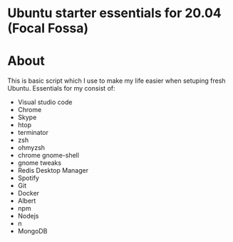 # Ubuntu starter essentials for 20.04 (Focal Fossa)

# About

This is basic script which I use to make my life easier when setuping fresh Ubuntu. Essentials for my consist of:

-  Visual studio code
-  Chrome
-  Skype
-  htop
-  terminator
-  zsh
-  ohmyzsh
-  chrome gnome-shell
-  gnome tweaks
-  Redis Desktop Manager
-  Spotify
-  Git
-  Docker
-  Albert
-  npm
-  Nodejs
-  n
-  MongoDB

